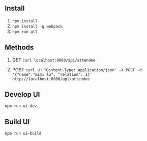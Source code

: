 ## Install
1. `npm install`
1. `npm install -g webpack`
2. `npm run all`

## Methods
1. GET
`curl localhost:8080/api/attendee`

2. POST
`curl -H "Content-Type: application/json" -X POST -d '{"name":"mimi lo", "relation": 1}' http://localhost:8080/api/attendee`

## Develop UI
`npm run ui-dev`

## Build UI
`npm run ui-build`
